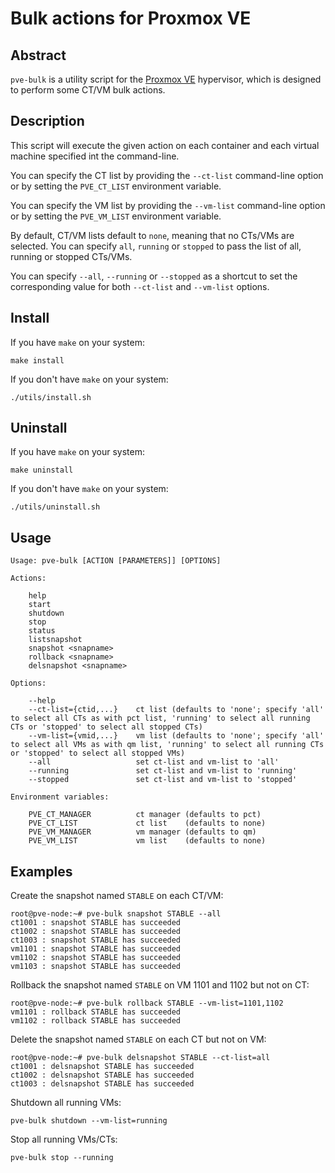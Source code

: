 # Bulk actions for Proxmox VE

## Abstract

`pve-bulk` is a utility script for the [Proxmox VE](https://www.proxmox.com) hypervisor, which is designed to perform some CT/VM bulk actions.

## Description

This script will execute the given action on each container and each virtual machine specified int the command-line.

You can specify the CT list by providing the `--ct-list` command-line option or by setting the `PVE_CT_LIST` environment variable.

You can specify the VM list by providing the `--vm-list` command-line option or by setting the `PVE_VM_LIST` environment variable.

By default, CT/VM lists default to `none`, meaning that no CTs/VMs are selected. You can specify `all`, `running` or `stopped` to pass the list of all, running or stopped CTs/VMs.

You can specify `--all`, `--running` or `--stopped` as a shortcut to set the corresponding value for both `--ct-list` and `--vm-list` options.

## Install

If you have `make` on your system:

```
make install
```

If you don't have `make` on your system:

```
./utils/install.sh
```

## Uninstall

If you have `make` on your system:

```
make uninstall
```

If you don't have `make` on your system:

```
./utils/uninstall.sh
```

## Usage

```
Usage: pve-bulk [ACTION [PARAMETERS]] [OPTIONS]

Actions:

    help
    start
    shutdown
    stop
    status
    listsnapshot
    snapshot <snapname>
    rollback <snapname>
    delsnapshot <snapname>

Options:

    --help
    --ct-list={ctid,...}    ct list (defaults to 'none'; specify 'all' to select all CTs as with pct list, 'running' to select all running CTs or 'stopped' to select all stopped CTs)
    --vm-list={vmid,...}    vm list (defaults to 'none'; specify 'all' to select all VMs as with qm list, 'running' to select all running CTs or 'stopped' to select all stopped VMs)
    --all                   set ct-list and vm-list to 'all'
    --running               set ct-list and vm-list to 'running'
    --stopped               set ct-list and vm-list to 'stopped'

Environment variables:

    PVE_CT_MANAGER          ct manager (defaults to pct)
    PVE_CT_LIST             ct list    (defaults to none)
    PVE_VM_MANAGER          vm manager (defaults to qm)
    PVE_VM_LIST             vm list    (defaults to none)

```

## Examples

Create the snapshot named `STABLE` on each CT/VM:

```
root@pve-node:~# pve-bulk snapshot STABLE --all
ct1001 : snapshot STABLE has succeeded
ct1002 : snapshot STABLE has succeeded
ct1003 : snapshot STABLE has succeeded
vm1101 : snapshot STABLE has succeeded
vm1102 : snapshot STABLE has succeeded
vm1103 : snapshot STABLE has succeeded
```

Rollback the snapshot named `STABLE` on VM 1101 and 1102 but not on CT:

```
root@pve-node:~# pve-bulk rollback STABLE --vm-list=1101,1102
vm1101 : rollback STABLE has succeeded
vm1102 : rollback STABLE has succeeded
```

Delete the snapshot named `STABLE` on each CT but not on VM:

```
root@pve-node:~# pve-bulk delsnapshot STABLE --ct-list=all
ct1001 : delsnapshot STABLE has succeeded
ct1002 : delsnapshot STABLE has succeeded
ct1003 : delsnapshot STABLE has succeeded
```

Shutdown all running VMs:

```
pve-bulk shutdown --vm-list=running
```

Stop all running VMs/CTs:

```
pve-bulk stop --running
```
